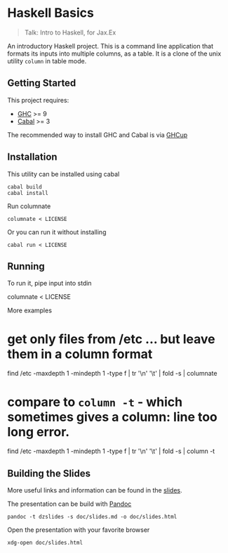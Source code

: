 # Haskell Basics

> Talk: Intro to Haskell, for Jax.Ex

An introductory Haskell project. This is a command line application that formats its
inputs into multiple columns, as a table. It is a clone of the unix utility `column`
in table mode.

## Getting Started

This project requires:

  * [GHC](https://www.haskell.org/ghc/) >= 9
  * [Cabal](https://www.haskell.org/cabal/) >= 3

The recommended way to install GHC and Cabal is via [GHCup](https://www.haskell.org/ghcup/)

## Installation

This utility can be installed using cabal

    cabal build
    cabal install

Run columnate

    columnate < LICENSE

Or you can run it without installing

    cabal run < LICENSE

## Running

To run it, pipe input into stdin

   columnate < LICENSE

More examples

   # get only files from /etc ... but leave them in a column format
   find /etc -maxdepth 1 -mindepth 1 -type f | tr '\n' '\t' | fold -s | columnate

   # compare to `column -t` - which sometimes gives a column: line too long error.
   find /etc -maxdepth 1 -mindepth 1 -type f | tr '\n' '\t' | fold -s | column -t


## Building the Slides

More useful links and information can be found in the [slides](/doc/slides.md).

The presentation can be build with [Pandoc](https://pandoc.org/)

    pandoc -t dzslides -s doc/slides.md -o doc/slides.html

Open the presentation with your favorite browser

    xdg-open doc/slides.html
